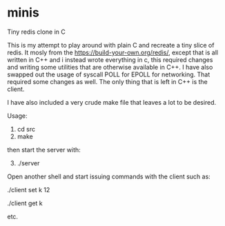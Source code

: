 # minis
Tiny redis clone in C

This is my attempt to play around with plain C and recreate a tiny slice of redis.
It mosly from the https://build-your-own.org/redis/, except that is all written in C++
and i instead wrote everything in c, this required changes and writing some utilities that are otherwise available in C++.
I have also swapped out the usage of syscall POLL for EPOLL for networking. That required some changes as well.
The only thing that is left in C++ is the client.

I have also included a very crude make file that leaves a lot to be desired.

Usage:
1) cd src
2) make

then start the server with:

3) ./server

Open another shell and start issuing commands with the client such as:

./client set k 12

./client get k

etc.



